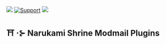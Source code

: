<img src="https://cdn.discordapp.com/attachments/851864860081913907/851869615746973746/unknown.png">
  <a href="https://discord.gg/6RFKM446cA">
    <img src="https://img.shields.io/discord/799069920402341889?color=%237289da&label=.gg%2Fyae&logo=discord&style=for-the-badge" alt="Support"></a>
  
  <a href="https://github.com/ambv/black">
    <img src="https://img.shields.io/badge/Code%20Style-Black-black?style=for-the-badge"></a>

## :shinto_shrine: ⋅⊱ Narukami Shrine Modmail Plugins
